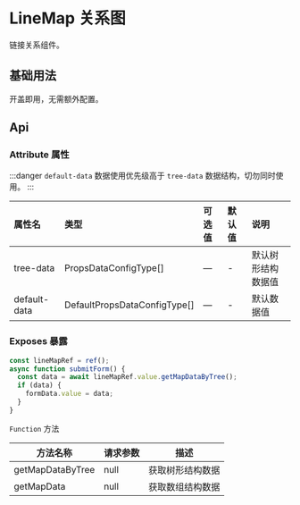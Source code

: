 # LineMap 关系图

链接关系组件。

## 基础用法

开盖即用，无需额外配置。

<demo src="./base.vue" ></demo>

## Api

### Attribute 属性

:::danger
`default-data` 数据使用优先级高于 `tree-data` 数据结构，切勿同时使用。
:::

| 属性名       | 类型                         | 可选值 | 默认值 | 说明               |
| :----------- | :--------------------------- | :----- | :----- | :----------------- |
| tree-data    | PropsDataConfigType[]        | —      | -      | 默认树形结构数据值 |
| default-data | DefaultPropsDataConfigType[] | —      | -      | 默认数据值         |

### Exposes 暴露

```typescript
const lineMapRef = ref();
async function submitForm() {
  const data = await lineMapRef.value.getMapDataByTree();
  if (data) {
    formData.value = data;
  }
}
```

`Function` 方法

| 方法名称         | 请求参数 | 描述             |
| ---------------- | -------- | ---------------- |
| getMapDataByTree | null     | 获取树形结构数据 |
| getMapData       | null     | 获取数组结构数据 |
